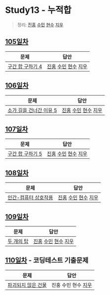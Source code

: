 # Study13 - 누적합

> 정리: [진홍](self_study/kjh.md) [수민](self_study/ysm.md) [현수](self_study/hhs.md) [지우](self_study/sjw.md)

## [105일차](Day105)
| 문제                 | 답안                |
| -------------------- | ------------------- |
| [구간 합 구하기 4](https://www.acmicpc.net/problem/11659) | [진홍](Day105/kjh.kt) [수민](Day105/ysmC.cpp) [현수](Day105/hhs.java) [지우](Day105/sjw.java) |

## [106일차](Day106)

| 문제                 | 답안                             |
| -------------------- |--------------------------------|
| [소가 길을 건너간 이유 5](https://www.acmicpc.net/problem/14465) | [진홍](Day106/kjh.kt) [수민](Day106/ysmC.cpp) [현수](Day106/hhs.java) [지우](Day106/sjw.java) |

## [107일차](Day107)

| 문제                 | 답안                             |
| -------------------- |--------------------------------|
| [구간 합 구하기 5](https://www.acmicpc.net/problem/11660) | [진홍](Day107/kjh.kt) [수민](Day107/ysmC.cpp) [현수](Day107/hhs.java) [지우](Day107/sjw.java) |

## [108일차](Day108)

| 문제                 | 답안                |
| -------------------- | ------------------- |
| [인간-컴퓨터 상호작용](https://www.acmicpc.net/problem/16139) | [진홍](Day108/kjh.kt) [수민](Day108/ysmC.cpp) [현수](Day108/hhs.java) [지우](Day108/sjw.java) |

## [109일차](Day109)

| 문제                                               | 답안                                   |
| -------------------------------------------------- | -------------------------------------- |
| [두 개의 탑](https://www.acmicpc.net/problem/2118) | [진홍](Day109/kjh.java) [수민](Day109/ysmC.cpp) [현수](Day109/hhs.java) [지우](Day109/sjw.java) |

## [110일차](Day110) - 코딩테스트 기출문제

| 문제                 | 답안                      |
| -------------------- |-------------------------|
| [파괴되지 않은 건물](https://school.programmers.co.kr/learn/courses/30/lessons/92344) | 진홍 수민 현수 [지우](sjw.java) |
